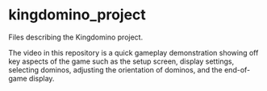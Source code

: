 # kingdomino_project
Files describing the Kingdomino project.

The video in this repository is a quick gameplay demonstration showing off key aspects of the game such as the setup screen, display settings, selecting dominos, adjusting the orientation of dominos, and the end-of-game display.
